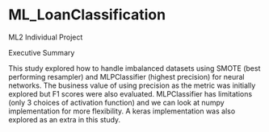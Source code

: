 # ML_LoanClassification
ML2 Individual Project

Executive Summary

This study explored how to handle imbalanced datasets using SMOTE (best performing resampler) and MLPClassifier (highest precision) for neural networks. The business value of using precision as the metric was initially explored but F1 scores were also evaluated. MLPClassifier has limitations (only 3 choices of activation function) and we can look at numpy implementation for more flexibility. A keras implementation was also explored as an extra in this study.
